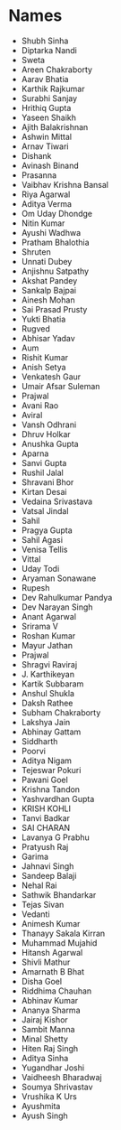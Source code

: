 # Names

- Shubh Sinha 
- Diptarka Nandi 
- Sweta
- Areen Chakraborty
- Aarav Bhatia
- Karthik Rajkumar 
- Surabhi Sanjay
- Hrithiq Gupta
- Yaseen Shaikh
- Ajith Balakrishnan 
- Ashwin Mittal
- Arnav Tiwari 
- Dishank
- Avinash Binand
- Prasanna
- Vaibhav Krishna Bansal
- Riya Agarwal 
- Aditya Verma 
- Om Uday Dhondge 
- Nitin Kumar
- Ayushi Wadhwa 
- Pratham Bhalothia 
- Shruten
- Unnati Dubey 
- Anjishnu Satpathy 
- Akshat Pandey
- Sankalp Bajpai 
- Ainesh Mohan 
- Sai Prasad Prusty
- Yukti Bhatia 
- Rugved
- Abhisar Yadav
- Aum
- Rishit Kumar
- Anish Setya 
- Venkatesh Gaur
- Umair Afsar Suleman 
- Prajwal
- Avani Rao
- Aviral
- Vansh Odhrani 
- Dhruv Holkar 
- Anushka Gupta 
- Aparna 
- Sanvi Gupta
- Rushil Jalal
- Shravani Bhor
- Kirtan Desai 
- Vedaina Srivastava 
- Vatsal Jindal 
- Sahil
- Pragya Gupta
- Sahil Agasi 
- Venisa Tellis
- Vittal
- Uday Todi 
- Aryaman Sonawane 
- Rupesh
- Dev Rahulkumar Pandya 
- Dev Narayan Singh 
- Anant Agarwal
- Srirama V
- Roshan Kumar 
- Mayur Jathan
- Prajwal 
- Shragvi Raviraj 
- J. Karthikeyan 
- Kartik Subbaram
- Anshul Shukla
- Daksh Rathee
- Subham Chakraborty
- Lakshya Jain 
- Abhinay Gattam
- Siddharth
- Poorvi 
- Aditya Nigam
- Tejeswar Pokuri 
- Pawani Goel
- Krishna Tandon
- Yashvardhan Gupta
- KRISH KOHLI
- Tanvi Badkar
- SAI CHARAN
- Lavanya G Prabhu 
- Pratyush Raj
- Garima
- Jahnavi Singh
- Sandeep Balaji
- Nehal Rai
- Sathwik Bhandarkar
- Tejas Sivan
- Vedanti 
- Animesh Kumar 
- Thanayy Sakala Kirran
- Muhammad Mujahid
- Hitansh Agarwal
- Shivli Mathur 
- Amarnath B Bhat
- Disha Goel 
- Riddhima Chauhan
- Abhinav Kumar
- Ananya Sharma 
- Jairaj Kishor
- Sambit Manna
- Minal Shetty 
- Hiten Raj Singh
- Aditya Sinha
- Yugandhar Joshi 
- Vaidheesh Bharadwaj
- Soumya Shrivastav 
- Vrushika K Urs 
- Ayushmita
- Ayush Singh
